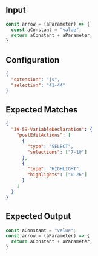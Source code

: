 
## Input
```javascript input
const arrow = (aParameter) => {
  const aConstant = "value";
  return aConstant + aParameter;
}
```

## Configuration
```json configuration
{
  "extension": "js",
  "selection": "41-44"
}
```

## Expected Matches
```json expected matches
{
  "39-59-VariableDeclaration": {
    "postEditActions": [
      {
        "type": "SELECT",
        "selections": ["7-10"]
      },
      {
        "type": "HIGHLIGHT",
        "highlights": ["0-26"]
      }
    ]
  }
}
```

## Expected Output
```javascript expected output
const aConstant = "value";
const arrow = (aParameter) => {
  return aConstant + aParameter;
}
```
